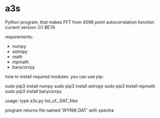 # a3s
Python program, that makes FFT from 4096 point autocorrelation function
current version: 0.1 BETA

requirements:
- numpy
- astropy
- math
- mpmath
- barycorrpy

how to install required modules:
you can use pip:

sudo pip3 install numpy
sudo pip3 install astropy
sudo pip3 install mpmath
sudo pip3 install barycorrpy

usage:
type a3s.py list_of_.DAT_files

program  returns file named 'WYNIK.DAT' with spectra
